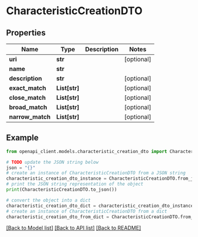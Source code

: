 # CharacteristicCreationDTO


## Properties

Name | Type | Description | Notes
------------ | ------------- | ------------- | -------------
**uri** | **str** |  | [optional] 
**name** | **str** |  | 
**description** | **str** |  | [optional] 
**exact_match** | **List[str]** |  | [optional] 
**close_match** | **List[str]** |  | [optional] 
**broad_match** | **List[str]** |  | [optional] 
**narrow_match** | **List[str]** |  | [optional] 

## Example

```python
from openapi_client.models.characteristic_creation_dto import CharacteristicCreationDTO

# TODO update the JSON string below
json = "{}"
# create an instance of CharacteristicCreationDTO from a JSON string
characteristic_creation_dto_instance = CharacteristicCreationDTO.from_json(json)
# print the JSON string representation of the object
print(CharacteristicCreationDTO.to_json())

# convert the object into a dict
characteristic_creation_dto_dict = characteristic_creation_dto_instance.to_dict()
# create an instance of CharacteristicCreationDTO from a dict
characteristic_creation_dto_from_dict = CharacteristicCreationDTO.from_dict(characteristic_creation_dto_dict)
```
[[Back to Model list]](../README.md#documentation-for-models) [[Back to API list]](../README.md#documentation-for-api-endpoints) [[Back to README]](../README.md)


